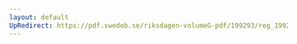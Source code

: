 ```yaml
---
layout: default
UpRedirect: https://pdf.swedeb.se/riksdagen-volumeG-pdf/199293/reg_199293/reg_199293_0535.pdf
---
```

